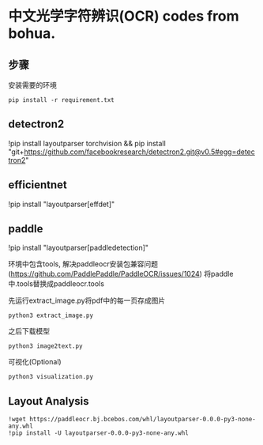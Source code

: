 # 中文光学字符辨识(OCR) codes from bohua.

## 步骤
安装需要的环境
```shell
pip install -r requirement.txt
```
## detectron2
!pip install layoutparser torchvision && pip install "git+https://github.com/facebookresearch/detectron2.git@v0.5#egg=detectron2"
## efficientnet
!pip install "layoutparser[effdet]"
## paddle
!pip install "layoutparser[paddledetection]"

环境中包含tools, 解决paddleocr安装包兼容问题(https://github.com/PaddlePaddle/PaddleOCR/issues/1024)
将paddle中.tools替换成paddleocr.tools


先运行extract_image.py将pdf中的每一页存成图片
```shell
python3 extract_image.py
```
之后下载模型
```shell
python3 image2text.py
```
可视化(Optional)
```shell
python3 visualization.py
```

## Layout Analysis
```
!wget https://paddleocr.bj.bcebos.com/whl/layoutparser-0.0.0-py3-none-any.whl
!pip install -U layoutparser-0.0.0-py3-none-any.whl
```


